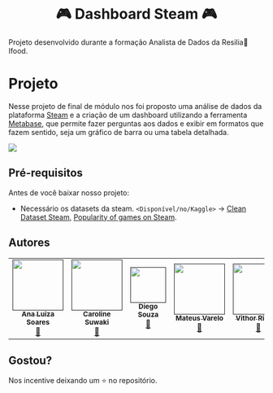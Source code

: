 <h1 align="center">🎮 Dashboard Steam 🎮</h1>

Projeto desenvolvido durante a formação Analista de Dados da Resilia🚀Ifood. 

# Projeto
Nesse projeto de final de módulo nos foi proposto uma análise de dados da plataforma [Steam](https://store.steampowered.com/?l=portuguese) e a criação de um dashboard utilizando a ferramenta [Metabase](https://www.metabase.com/), que permite fazer perguntas aos dados e exibir em formatos que fazem sentido, seja um gráfico de barra ou uma tabela detalhada.

![](https://i.imgur.com/M0xvpLI.gif)

## Pré-requisitos

Antes de você baixar nosso projeto:

* Necessário os datasets da steam. `<Disponível/no/Kaggle>` -> [Clean Dataset Steam](https://www.kaggle.com/nikdavis/steam-store-games), [Popularity of games on Steam](https://www.kaggle.com/michau96/popularity-of-games-on-steam).



## Autores

<table>
  <tr>
    <td align="center"><a href=""><img src="https://media-exp1.licdn.com/dms/image/C4E03AQEphH4jIspIgA/profile-displayphoto-shrink_800_800/0/1579714976583?e=1627516800&v=beta&t=T1XQWKCH7IOi3cOU_iFohfn9j_eBB8Q3C2YQ3iYgYQw" width="100px;" alt=""/><br /><sub><b>Ana Luiza Soares</b></sub></a><br /><a href="https://www.linkedin.com/in/soaresana/" title="Linkedin"></a> <a href="https://github.com/all-contributors/all-contributors/commits?author=kentcdodds"
    title="Linkedin">🔗</a></td>
    <td align="center"><a href=""><img src="https://cdn.discordapp.com/attachments/842838819640442903/847096419680256010/IMG_20210106_113858_114.jpg" width="100px;" alt=""/><br /><sub><b>Caroline Suwaki</b></sub></a><br /><a href="https://www.linkedin.com/in/csuwaki/" title="Linkedin"></a> <a href="https://www.linkedin.com/in/csuwaki/"
    title="Linkedin">🔗</a></td>
    <td align="center"><a href=""><img src="https://cdn.discordapp.com/attachments/810258370451865660/847096621828407348/FOTO_DIEGO.jpg" width="70px;" alt=""/><br /><sub><b>Diego Souza</b></sub></a><br /><a href="https://github.com/D20go" title="Linkedin"></a> <a href="https://github.com/D20go"
    title="Linkedin">🔗</a></td>
    <td align="center"><a href=""><img src="https://avatars.githubusercontent.com/u/72558697?v=4" width="100px;" alt=""/><br /><sub><b>Mateus Varelo</b></sub></a><br /><a href="https://www.linkedin.com/in/mateus-varelo-492180aa/" title="Linkedin"></a> <a href="https://www.linkedin.com/in/mateus-varelo-492180aa/"
    title="Linkedin">🔗</a></td>
     <td align="center"><a href=""><img src="https://media-exp1.licdn.com/dms/image/C4D03AQFpPViamIaVmA/profile-displayphoto-shrink_800_800/0/1613079027780?e=1627516800&v=beta&t=qv2UHD0VvF5fQVIKfr3t1ojdLAt5cxQ_mojEsG6ewQs" width="100px;" alt=""/><br /><sub><b>Vithor Ribeiro</b></sub></a><br /><a href="https://www.linkedin.com/in/vithor-data/" title="Linkedin"></a> <a href="https://www.linkedin.com/in/vithor-data/"
    title="Linkedin">🔗</a></td>

  </tr>
</table>

## Gostou?
Nos incentive deixando um ⭐ no repositório.
